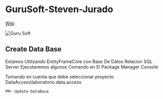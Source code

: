 # GuruSoft-Steven-Jurado

[Wiki](https://github.com/Steven-Jurado/GuruSoft-Steven-Jurado.wiki.git)

![Guru Soft](https://guru-soft.com/wp-content/uploads/2020/11/logo-gurusoft-header.png)

## Create Data Base
Estamos Utilizando EntityFrameCore con Base De Datos Relacion SQL Server Ejecutaremos algunos Comando en  El Package Manager Console 

Tomando en cuenta que debe seleccionar proyecto DataAccess\laboratorio.data.access

```sh
PM> Update-DataBase
```
